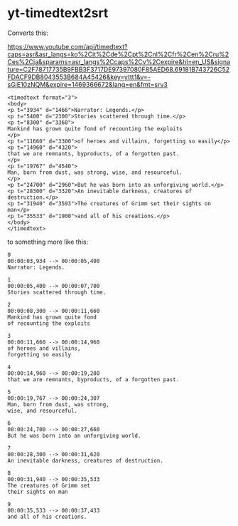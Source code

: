 # yt-timedtext2srt

Converts this: 

https://www.youtube.com/api/timedtext?caps=asr&asr_langs=ko%2Cit%2Cde%2Cpt%2Cnl%2Cfr%2Cen%2Cru%2Ces%2Cja&sparams=asr_langs%2Ccaps%2Cv%2Cexpire&hl=en_US&signature=C2F78717735B9FBB3F3717DE97397080F85AED68.69181B743726C52FDACF9DB8043553B684A45426&key=yttt1&v=-sGiE10zNQM&expire=1469366672&lang=en&fmt=srv3

```
<timedtext format="3">
<body>
<p t="3934" d="1466">Narrator: Legends.</p>
<p t="5400" d="2300">Stories scattered through time.</p>
<p t="8300" d="3360">
Mankind has grown quite fond of recounting the exploits
</p>
<p t="11660" d="3300">of heroes and villains, forgetting so easily</p>
<p t="14960" d="4320">
that we are remnants, byproducts, of a forgotten past.
</p>
<p t="19767" d="4540">
Man, born from dust, was strong, wise, and resourceful.
</p>
<p t="24700" d="2960">But he was born into an unforgiving world.</p>
<p t="28300" d="3320">An inevitable darkness, creatures of destruction.</p>
<p t="31940" d="3593">The creatures of Grimm set their sights on man</p>
<p t="35533" d="1900">and all of his creations.</p>
</body>
</timedtext>
```

to something more like this:

```
0
00:00:03,934 --> 00:00:05,400
Narrator: Legends.

1
00:00:05,400 --> 00:00:07,700
Stories scattered through time.

2
00:00:08,300 --> 00:00:11,660
Mankind has grown quite fond
of recounting the exploits

3
00:00:11,660 --> 00:00:14,960
of heroes and villains,
forgetting so easily

4
00:00:14,960 --> 00:00:19,280
that we are remnants, byproducts, of a forgotten past.

5
00:00:19,767 --> 00:00:24,307
Man, born from dust, was strong,
wise, and resourceful.

6
00:00:24,700 --> 00:00:27,660
But he was born into an unforgiving world.

7
00:00:28,300 --> 00:00:31,620
An inevitable darkness, creatures of destruction.

8
00:00:31,940 --> 00:00:35,533
The creatures of Grimm set
their sights on man

9
00:00:35,533 --> 00:00:37,433
and all of his creations.

```
